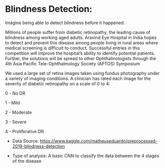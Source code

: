 # Blindness Detection: 

Imagine being able to detect blindness before it happened.

Millions of people suffer from diabetic retinopathy, the leading cause of blindness among working aged adults. Aravind Eye Hospital in India hopes to detect and prevent this disease among people living in rural areas where medical screening is difficult to conduct. Successful entries in this competition will improve the hospital’s ability to identify potential patients. Further, the solutions will be spread to other Ophthalmologists through the 4th Asia Pacific Tele-Ophthalmology Society (APTOS) Symposium

We used a large set of retina images taken using fundus photography under a variety of imaging conditions.
A clinician has rated each image for the severity of diabetic retinopathy on a scale of 0 to 4:

0 - No DR
  
1 - Mild
  
2 - Moderate

3 - Severe

4 - Proliferative DR

- Data Source: https://www.kaggle.com/matheuseduardo/preprocessed-2019-blindness-detection

- Type of analysis: A basic CNN to classify the data between the 4 stages of the disease 

